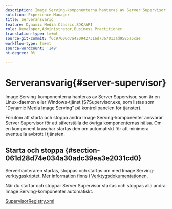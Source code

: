 ```yaml
---
description: Image Serving-komponenterna hanteras av Server Supervisor, som är en Linux-daemon eller Windows-tjänst (S7Supervisor.exe, som listas som "Dynamic Media Image Serving" på kontrollpanelen för tjänster).
solution: Experience Manager
title: Serveransvarig
feature: Dynamic Media Classic,SDK/API
role: Developer,Administrator,Business Practitioner
translation-type: tm+mt
source-git-commit: f6c97606d7a4209427316d7367013ad9585a5cae
workflow-type: tm+mt
source-wordcount: '149'
ht-degree: 0%

---
```



# Serveransvarig{#server-supervisor}

Image Serving-komponenterna hanteras av Server Supervisor, som är en Linux-daemon eller Windows-tjänst (S7Supervisor.exe, som listas som &quot;Dynamic Media Image Serving&quot; på kontrollpanelen för tjänster).

Förutom att starta och stoppa andra Image Serving-komponenter ansvarar Server Supervisor för att säkerställa de övriga komponenternas hälsa. Om en komponent kraschar startas den om automatiskt för att minimera eventuella avbrott i tjänsten.

## Starta och stoppa {#section-061d28d74e034a30adc39ea3e2031cd0}

Serverhanteraren startas, stoppas och startas om med Image Serving-verktygsskriptet. Mer information finns i [Verktygsdokumentationen](../../../is-api/is-utils/utilities/c-location-of-utilities.md#concept-bae61e53344449af978502cac6be8b5f).

När du startar och stoppar Server Supervisor startas och stoppas alla andra Image Serving-komponenter automatiskt.

[SupervisorRegistry.xml](../../../is-api/image-serving-api-ref/c-configuration-and-administration/r-server-configuration-files/r-supervisorregistry.md#reference-b55f37a7a7a044d19c1722f5130906c6)
